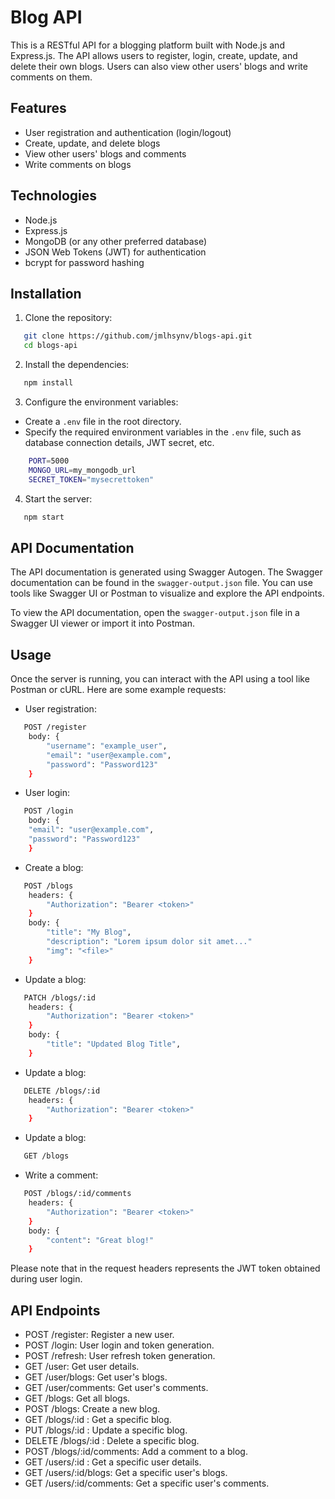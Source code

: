 # Blog API

This is a RESTful API for a blogging platform built with Node.js and Express.js. The API allows users to register, login, create, update, and delete their own blogs. Users can also view other users' blogs and write comments on them.

## Features

- User registration and authentication (login/logout)
- Create, update, and delete blogs
- View other users' blogs and comments
- Write comments on blogs

## Technologies

- Node.js
- Express.js
- MongoDB (or any other preferred database)
- JSON Web Tokens (JWT) for authentication
- bcrypt for password hashing

## Installation

1. Clone the repository:

```bash
   git clone https://github.com/jmlhsynv/blogs-api.git
   cd blogs-api
```

2. Install the dependencies:

```bash
   npm install
```

3. Configure the environment variables:

- Create a `.env` file in the root directory.
- Specify the required environment variables in the `.env` file, such as database connection details, JWT secret, etc.

```bash
    PORT=5000
    MONGO_URL=my_mongodb_url
    SECRET_TOKEN="mysecrettoken"
```

4. Start the server:

```bash
   npm start
```

## API Documentation

The API documentation is generated using Swagger Autogen. The Swagger documentation can be found in the `swagger-output.json` file. You can use tools like Swagger UI or Postman to visualize and explore the API endpoints.

To view the API documentation, open the `swagger-output.json` file in a Swagger UI viewer or import it into Postman.

## Usage

Once the server is running, you can interact with the API using a tool like Postman or cURL. Here are some example requests:

- User registration:

```bash
   POST /register
    body: {
        "username": "example_user",
        "email": "user@example.com",
        "password": "Password123"
    }
```

- User login:

```bash
   POST /login
    body: {
    "email": "user@example.com",
    "password": "Password123"
    }
```

- Create a blog:

```bash
   POST /blogs
    headers: {
        "Authorization": "Bearer <token>"
    }
    body: {
        "title": "My Blog",
        "description": "Lorem ipsum dolor sit amet..."
        "img": "<file>"
    }
```

- Update a blog:

```bash
   PATCH /blogs/:id
    headers: {
        "Authorization": "Bearer <token>"
    }
    body: {
        "title": "Updated Blog Title",
    }
```

- Update a blog:

```bash
   DELETE /blogs/:id
    headers: {
        "Authorization": "Bearer <token>"
    }
```

- Update a blog:

```bash
   GET /blogs

```

- Write a comment:

```bash
   POST /blogs/:id/comments
    headers: {
        "Authorization": "Bearer <token>"
    }
    body: {
        "content": "Great blog!"
    }

```

Please note that <token> in the request headers represents the JWT token obtained during user login.

## API Endpoints

- POST /register: Register a new user.
- POST /login: User login and token generation.
- POST /refresh: User refresh token generation.
- GET /user: Get user details.
- GET /user/blogs: Get user's blogs.
- GET /user/comments: Get user's comments.
- GET /blogs: Get all blogs.
- POST /blogs: Create a new blog.
- GET /blogs/:id : Get a specific blog.
- PUT /blogs/:id : Update a specific blog.
- DELETE /blogs/:id : Delete a specific blog.
- POST /blogs/:id/comments: Add a comment to a blog.
- GET /users/:id : Get a specific user details.
- GET /users/:id/blogs: Get a specific user's blogs.
- GET /users/:id/comments: Get a specific user's comments.
